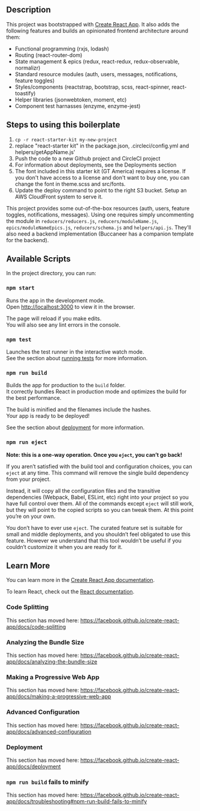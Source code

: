 

## Description
This project was bootstrapped with [Create React App](https://github.com/facebook/create-react-app). It also adds the following features and builds an opinionated frontend architecture around them:
- Functional programming (rxjs, lodash)
- Routing (react-router-dom)
- State management & epics (redux, react-redux, redux-observable, normalizr)
- Standard resource modules (auth, users, messages, notifications, feature toggles)
- Styles/components (reactstrap, bootstrap, scss, react-spinner, react-toastify)
- Helper libraries (jsonwebtoken, moment, etc)
- Component test harnasses (enzyme, enzyme-jest)

## Steps to using this boilerplate
1. `cp -r react-starter-kit my-new-project`
2. replace "react-starter kit" in the package.json, .circleci/config.yml and helpers/getAppName.js'
3. Push the code to a new Github project and CircleCI project
4. For information about deployments, see the Deployments section
5. The font included in this starter kit (GT America) requires a license. If you don't have access to a license and don't want to buy one, you can change the font in theme.scss and src/fonts.
6. Update the deploy command to point to the right S3 bucket.  Setup an AWS CloudFront system to serve it.

This project provides some out-of-the-box resources (auth, users, feature toggles, notifications, messages). Using one requires simply uncommenting the module in `reducers/reducers.js`, `reducers/moduleName.js`, `epics/moduleNameEpics.js`, `reducers/schema.js` and `helpers/api.js`. They'll also need a backend implementation (Buccaneer has a companion template for the backend).

## Available Scripts

In the project directory, you can run:

### `npm start`

Runs the app in the development mode.<br>
Open [http://localhost:3000](http://localhost:3000) to view it in the browser.

The page will reload if you make edits.<br>
You will also see any lint errors in the console.

### `npm test`

Launches the test runner in the interactive watch mode.<br>
See the section about [running tests](https://facebook.github.io/create-react-app/docs/running-tests) for more information.

### `npm run build`

Builds the app for production to the `build` folder.<br>
It correctly bundles React in production mode and optimizes the build for the best performance.

The build is minified and the filenames include the hashes.<br>
Your app is ready to be deployed!

See the section about [deployment](https://facebook.github.io/create-react-app/docs/deployment) for more information.

### `npm run eject`

**Note: this is a one-way operation. Once you `eject`, you can’t go back!**

If you aren’t satisfied with the build tool and configuration choices, you can `eject` at any time. This command will remove the single build dependency from your project.

Instead, it will copy all the configuration files and the transitive dependencies (Webpack, Babel, ESLint, etc) right into your project so you have full control over them. All of the commands except `eject` will still work, but they will point to the copied scripts so you can tweak them. At this point you’re on your own.

You don’t have to ever use `eject`. The curated feature set is suitable for small and middle deployments, and you shouldn’t feel obligated to use this feature. However we understand that this tool wouldn’t be useful if you couldn’t customize it when you are ready for it.

## Learn More

You can learn more in the [Create React App documentation](https://facebook.github.io/create-react-app/docs/getting-started).

To learn React, check out the [React documentation](https://reactjs.org/).

### Code Splitting

This section has moved here: https://facebook.github.io/create-react-app/docs/code-splitting

### Analyzing the Bundle Size

This section has moved here: https://facebook.github.io/create-react-app/docs/analyzing-the-bundle-size

### Making a Progressive Web App

This section has moved here: https://facebook.github.io/create-react-app/docs/making-a-progressive-web-app

### Advanced Configuration

This section has moved here: https://facebook.github.io/create-react-app/docs/advanced-configuration

### Deployment

This section has moved here: https://facebook.github.io/create-react-app/docs/deployment

### `npm run build` fails to minify

This section has moved here: https://facebook.github.io/create-react-app/docs/troubleshooting#npm-run-build-fails-to-minify

